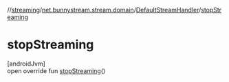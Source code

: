 //[streaming](../../../index.md)/[net.bunnystream.stream.domain](../index.md)/[DefaultStreamHandler](index.md)/[stopStreaming](stop-streaming.md)

# stopStreaming

[androidJvm]\
open override fun [stopStreaming](stop-streaming.md)()
